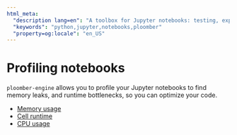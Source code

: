 ```yaml
---
html_meta:
  "description lang=en": "A toolbox for Jupyter notebooks: testing, experiment tracking, debugging, profiling, and more!"
  "keywords": "python,jupyter,notebooks,ploomber"
  "property=og:locale": "en_US"
---
```


# Profiling notebooks

`ploomber-engine` allows you to profile your Jupyter notebooks to find memory leaks, and runtime bottlenecks, so you can optimize your code.

- [Memory usage](memory)
- [Cell runtime](runtime)
- [CPU usage](cpu)
